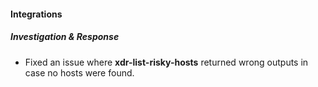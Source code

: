 
#### Integrations

##### Investigation & Response

- Fixed an issue where **xdr-list-risky-hosts** returned wrong outputs in case no hosts were found.
